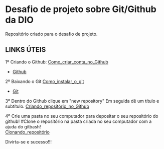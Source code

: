 # Desafio de projeto sobre Git/Github da DIO
Repositório criado para o desafio de projeto.

## LINKS ÚTEIS 

1º Criando o Github:
[Como_criar_conta_no_Github](https://www.youtube.com/watch?v=OEKIgtNxESs)
- [Github](https://github.com)

2º Baixando o Git
[Como_instalar_o_git](https://www.hostinger.com.br/tutoriais/tutorial-do-git-basics-introducao#:~:text=Instalar%20o%20GIT%20no%20Windows%3A&text=Acesse%20o%20site%20oficial%20e,concluir%20com%20%C3%AAxito%20a%20instala%C3%A7%C3%A3o.)
- [Git](https://git-scm.com/)

3º Dentro do Github clique em "new repository"
 Em seguida dê um título e subtítulo.
[Criando_repositório_no_Github](https://www.youtube.com/watch?v=P0Hvrf8T3zo)

4º Crie uma pasta no seu computador para depositar o seu repositório do github!
#Clone o repositório na pasta criada no seu computador com a ajuda do gitbash!  
[Clonando_repositório](https://www.youtube.com/watch?v=OlArEishhQg)

Divirta-se e sucesso!!!

